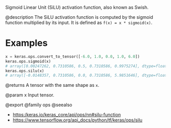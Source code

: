 Sigmoid Linear Unit (SiLU) activation function, also known as Swish.

@description
The SiLU activation function is computed by the sigmoid function multiplied
by its input. It is defined as `f(x) = x * sigmoid(x)`.

# Examples
```python
x = keras.ops.convert_to_tensor([-6.0, 1.0, 0.0, 1.0, 6.0])
keras.ops.sigmoid(x)
# array([0.00247262, 0.7310586, 0.5, 0.7310586, 0.9975274], dtype=float32)
keras.ops.silu(x)
# array([-0.0148357, 0.7310586, 0.0, 0.7310586, 5.9851646], dtype=float32)
```

@returns
A tensor with the same shape as `x`.

@param x Input tensor.

@export
@family ops
@seealso
+ <https:/keras.io/keras_core/api/ops/nn#silu-function>
+ <https://www.tensorflow.org/api_docs/python/tf/keras/ops/silu>
